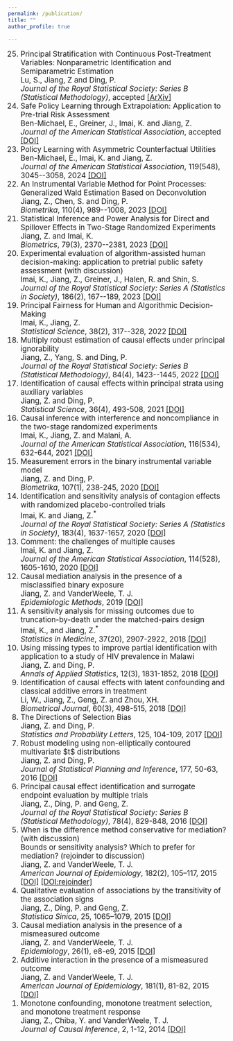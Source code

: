 ```yaml
---
permalink: /publication/
title: ""
author_profile: true

---
```


   
<ol reversed style="font-size:17px">
  <li>
  Principal Stratification with Continuous Post-Treatment Variables: Nonparametric Identification and Semiparametric Estimation<br>
  Lu, S., Jiang, Z and Ding, P.    <br>
  <i>Journal of the Royal Statistical Society: Series B (Statistical Methodology)</i>,  accepted
  <a href="https://doi.org/10.48550/arXiv.2309.14486">[ArXiv]</a>   
  </li>
   
  <li>
  Safe Policy Learning through Extrapolation: Application to Pre-trial Risk Assessment<br>
  Ben-Michael, E., Greiner, J., Imai, K. and Jiang, Z.    <br>
  <i>Journal of the American Statistical Association</i>,  accepted
  <a href="https://www.tandfonline.com/doi/full/10.1080/01621459.2025.2489135">[DOI]</a>   
  </li>
   
  <li>
  Policy Learning with Asymmetric Counterfactual Utilities<br>
  Ben-Michael, E., Imai, K. and Jiang, Z.    <br>
  <i>Journal of the American Statistical Association</i>, 119(548), 3045--3058,  2024
  <a href="https://doi.org/10.1080/01621459.2023.2300507">[DOI]</a>   
  </li>

  <li>
  An Instrumental Variable Method for Point Processes: Generalized Wald Estimation Based on Deconvolution<br>
  Jiang, Z., Chen, S. and Ding, P.      <br>
  <i>Biometrika</i>, 110(4), 989--1008, 2023
  <a href="https://doi.org/10.1093/biomet/asad005">[DOI]</a>   
  </li>
  
  <li>
  Statistical Inference and Power Analysis for Direct and Spillover Effects in Two-Stage Randomized Experiments<br>
  Jiang, Z. and Imai, K.      <br>
  <i>Biometrics</i>, 79(3), 2370--2381, 2023
  <a href="https://doi.org/10.1111/biom.13782">[DOI]</a>   
  </li>
  
  <li>
  Experimental evaluation of algorithm-assisted human decision-making: application to pretrial public safety assessment (with discussion) <br>
  Imai, K., Jiang, Z., Greiner, J., Halen, R. and Shin, S.      <br>
  <i>Journal of the Royal Statistical Society: Series A (Statistics in Society)</i>, 186(2), 167--189, 2023   
  <a href="https://doi.org/10.1093/jrsssa/qnad010">[DOI]</a>  
  </li>
  
  <li>
  Principal Fairness for Human and Algorithmic Decision-Making<br>
  Imai, K., Jiang, Z.    <br>
  <i>Statistical Science</i>, 38(2), 317--328, 2022
  <a href="https://doi.org/10.1214/22-STS872">[DOI]</a>   
  </li>

  <li>
  Multiply robust estimation of causal effects under principal ignorability<br>
  Jiang, Z., Yang, S. and Ding, P.      <br>
  <i>Journal of the Royal Statistical Society: Series B (Statistical Methodology)</i>, 84(4), 1423--1445, 2022   
  <a href="https://rss.onlinelibrary.wiley.com/doi/10.1111/rssb.12538">[DOI]</a>   
  </li>

  <li>
  Identification of causal effects within principal strata using auxiliary variables <br>
  Jiang, Z. and Ding, P.        <br>
  <i>Statistical Science</i>, 36(4), 493-508, 2021   
  <a href="https://projecteuclid.org/journals/statistical-science/volume-36/issue-4/Identification-of-Causal-Effects-Within-Principal-Strata-Using-Auxiliary-Variables/10.1214/20-STS810.full">[DOI]</a>  
  </li>
  

  <li>
  Causal inference with interference and noncompliance in the two-stage randomized experiments <br>
  Imai, K., Jiang, Z.  and Malani, A.     <br>
  <i>Journal of the American Statistical Association</i>, 116(534), 632-644, 2021
  <a href="https://doi.org/10.1080/01621459.2020.1775612">[DOI]</a>  
  </li>
   

  <li>
  Measurement errors in the binary instrumental variable model <br>
  Jiang, Z. and Ding, P.      <br>
  <i>Biometrika</i>, 107(1), 238-245, 2020
  <a href="https://doi.org/10.1093/biomet/asz060">[DOI]</a>  
  </li>
   

  <li>
  Identification and sensitivity analysis of contagion effects with randomized placebo-controlled trials <br>
  Imai, K. and Jiang, Z.<sup>*</sup>        <br>
  <i>Journal of the Royal Statistical Society: Series A (Statistics in Society)</i>, 183(4), 1637-1657, 2020
  <a href="https://doi.org/10.1111/rssa.12528">[DOI]</a>  
  </li>

  <li>
  Comment: the challenges of multiple causes <br>
   Imai, K. and Jiang, Z.    <br>
  <i>Journal of the American Statistical Association</i>, 114(528), 1605-1610, 2020  
  <a href="https://doi.org/10.1080/01621459.2019.1689137">[DOI]</a>  
  </li>
   

  <li>
  Causal mediation analysis in the presence of a misclassified binary exposure <br>
  Jiang, Z. and VanderWeele, T. J.      <br>
  <i>Epidemiologic Methods</i>, 2019   
  <a href="https://doi.org/10.1515/em-2016-0006">[DOI]</a>  
  </li>

  <li>
  A sensitivity analysis for missing outcomes due to truncation-by-death under the matched-pairs design <br>
  Imai, K., and Jiang, Z.<sup>*</sup>    <br>
  <i>Statistics in Medicine</i>, 37(20), 2907-2922, 2018  
  <a href="https://doi.org/10.1002/sim.7802">[DOI]</a>  
  </li>
   
  
  <li>
  Using missing types to improve partial identification with application to a study of HIV prevalence in Malawi <br>
  Jiang, Z. and Ding, P.    <br>
  <i>Annals of Applied Statistics</i>, 12(3), 1831-1852, 2018
  <a href="https://doi.org/10.1214/17-aoas1133">[DOI]</a>   
  </li>
   

  <li>
  Identification of causal effects with latent confounding and classical additive errors in treatment <br>
   Li, W., Jiang, Z., Geng, Z. and Zhou, XH.     <br>
  <i>Biometrical Journal</i>, 60(3), 498-515, 2018  
  <a href="https://doi.org/10.1002/bimj.201700048">[DOI]</a>
  </li>
   

  <li>
  The Directions of Selection Bias <br>
  Jiang, Z. and Ding, P.    <br>
  <i>Statistics and Probability Letters</i>, 125, 104-109, 2017
  <a href="https://doi.org/10.1016/j.spl.2017.01.022">[DOI]</a>
  </li>

  <li>
  Robust modeling using non-elliptically contoured multivariate $t$ distributions <br>
  Jiang, Z. and Ding, P.    <br>
  <i>Journal of Statistical Planning and Inference</i>, 177, 50-63, 2016  
  <a href="https://doi.org/10.1016/j.jspi.2016.04.004">[DOI]</a>
  </li>
   
      

  <li>
  Principal causal effect identification and surrogate endpoint evaluation by multiple trials <br>
  Jiang, Z., Ding, P. and Geng, Z.   <br>
  <i>Journal of the Royal Statistical Society: Series B (Statistical Methodology)</i>, 78(4), 829-848, 2016 
  <a href="https://doi.org/10.1111/rssb.12135">[DOI]</a>  
  </li>

  <li>
  When is the difference method conservative for mediation? (with discussion) <br>
  Bounds or sensitivity analysis? Which to prefer for mediation?  (rejoinder to discussion) <br>
  Jiang, Z. and VanderWeele, T. J.  <br>
  <i>American Journal of Epidemiology</i>, 182(2), 105–117, 2015  
  <a href="https://doi.org/10.1093/aje/kwv059">[DOI]</a>  
  <a href="https://doi.org/10.1093/aje/kwv058">[DOI:rejoinder]</a>  
  </li>
   
       

  <li>
  Qualitative evaluation of associations by the transitivity of the association signs <br>
  Jiang, Z., Ding, P. and Geng, Z.   <br>
  <i>Statistica Sinica</i>, 25, 1065–1079, 2015 
  <a href="https://doi.org/10.5705/ss.2013.095">[DOI]</a>  
  </li>
   
   
 <li>
  Causal mediation analysis in the presence of a mismeasured outcome <br>
  Jiang, Z. and VanderWeele, T. J.  <br>
  <i>Epidemiology</i>, 26(1), e8-e9, 2015  
  <a href="https://doi.org/10.1097/ede.0000000000000204">[DOI]</a>  
  </li>
   
  <li>
  Additive interaction in the presence of a mismeasured outcome <br>
  Jiang, Z. and VanderWeele, T. J.  <br>
  <i>American Journal of Epidemiology</i>, 181(1), 81-82, 2015  
  <a href="https://doi.org/10.1093/aje/kwu351">[DOI]</a>  
  </li>
   
  <li>
  Monotone confounding, monotone treatment selection, and monotone treatment response <br>
  Jiang, Z., Chiba, Y.  and VanderWeele, T. J.  <br>
  <i>Journal of Causal Inference</i>, 2, 1-12, 2014  
  <a href="https://doi.org/10.1515/jci-2012-0006">[DOI]</a>  
  </li>

  </ol>



<!--
## Publications

1. <span style="font-size:0.9em;">**Multiply robust estimation of causal effects under principal ignorability**    
   **Jiang, Z.**, Yang, S. and Ding, P.         
  *Journal of the Royal Statistical Society: Series B (Statistical Methodology)*, **84**, 1423--1445, 2022 [[arXiv](https://arxiv.org/abs/2012.01615)][[DOI](https://doi.org/10.1111/rssb.12538)]   
1. <span style="font-size:0.9em;">**Experimental evaluation of algorithm-assisted human decision-making: application to pretrial public safety assessment (with discussion)**    
   Imai, K., **Jiang, Z.**, Greiner, J., Halen, R. and Shin, S.         
  *Journal of the Royal Statistical Society: Series A (Statistics in Society)*, 2021, accepted [[arXiv](https://arxiv.org/abs/2012.02845)]
1. <span style="font-size:0.9em;">**Identification of causal effects within principal strata using auxiliary variables**    
   **Jiang, Z.** and Ding, P.       
   *Statistical Sciences*, **36**, 493-508, 2021  [[arXiv](https://arxiv.org/abs/2008.02703)]
1. <span style="font-size:0.9em;">**Causal inference with interference and noncompliance in the two-stage randomized experiments**    
  Imai, K., **Jiang, Z.** and Malani, A.        
  *Journal of the American Statistical Association*, **116**, 632-644, 2021  [[DOI](https://doi.org/10.1080/01621459.2020.1775612)]
1. <span style="font-size:0.9em;">**Measurement errors in the binary instrumental variable model**    
   *Jiang, Z.* and Ding, P.      
  *Biometrika*,  **107**, 238-245, 2020  [[DOI](https://doi.org/10.1093/biomet/asz060)]  
1. <span style="font-size:0.9em;">**Identification and sensitivity analysis of contagion effects with randomized placebo-controlled trials**    
  Imai, K. and **Jiang, Z.**<sup>*</sup>                                        
  *Journal of the Royal Statistical Society: Series A (Statistics in Society)*,**183**, 1637-1657, 2020   [[DOI](https://doi.org/10.1111/rssa.12528)]
1. <span style="font-size:0.9em;">**Comment: The challenges of multiple causes**    
   Imai, K. and **Jiang, Z.**   
   *Journal of the American Statistical Association*, **114**, 1605-1610, 2020  [[DOI](https://doi.org/10.1080/01621459.2019.1689137)]      
1. <span style="font-size:0.9em;">**Causal mediation analysis in the presence of a misclassified binary exposure**    
   **Jiang, Z.** and VanderWeele, T. J.    
   *Epidemiologic Methods*, 2019  [[DOI](https://www.degruyter.com/document/doi/10.1515/em-2016-0006/html)]     
1. <span style="font-size:0.9em;">**A sensitivity analysis for missing outcomes due to truncation-by-death under the matched-pairs design**      
    Imai, K., and **Jiang, Z.**<sup>*</sup>                            
   *Statistics in Medicine*, **37**, 2907-2922, 2018    [[DOI](https://doi.org/10.1002/sim.7802)]       
1. <span style="font-size:0.9em;">**Using missing types to improve partial identification with application to a study of HIV prevalence in Malawi**    
   **Jiang, Z.** and Ding, P.   
   *Annals of Applied Statistics*, **12**, 1831-1852, 2018   [[DOI](https://doi.org/10.1214/17-aoas1133)] 
1. <span style="font-size:0.9em;">**Identification of causal effects in the presence of measurement error and latent confounding**    
   Li, W., **Jiang, Z.**, Geng, Z. and Zhou, XH.      
   *Biometrical Journal*, **60**, 498-515, 2018  [[DOI](https://doi.org/10.1002/bimj.201700048)]   
1. <span style="font-size:0.9em;">**The Directions of Selection Bias**    
   **Jiang, Z.** and Ding, P.       
   *Statistics and Probability Letters*, **125**, 104-109, 2017  [[DOI](https://doi.org/10.1016/j.spl.2017.01.022)]       
1. <span style="font-size:0.9em;">**Robust modeling using non-elliptically contoured multivariate $t$ distributions**    
   **Jiang, Z.** and Ding, P.     
   *Journal of Statistical Planning and Inference*,**177**, 50-63, 2016  [[DOI](https://doi.org/10.1016/j.jspi.2016.04.004)]    
1. <span style="font-size:0.9em;">**Principal causal effect identification and surrogate endpoint evaluation by multiple trials**    
   **Jiang, Z.**, Ding, P. and Geng, Z.  
   *Journal of the Royal Statistical Society: Series B (Statistical Methodology)*, **78**, 829-848, 2016  [[DOI](https://doi.org/10.1111/rssb.12135)]    
1. <span style="font-size:0.9em;">**When is the difference method conservative for mediation? (With discussion)**  
   **Bounds or sensitivity analysis? Which to prefer for mediation?  (Rejoinder to discussion)**                                                                             
   **Jiang, Z.** and VanderWeele, T. J.     
   *American Journal of Epidemiology*, **182**, 115-117, 2015  [[DOI](https://doi.org/10.1093/aje/kwv059)][[DOI:rejoinder](https://doi.org/10.1093/aje/kwv058)]      
1. <span style="font-size:0.9em;">**Qualitative evaluation of associations by the transitivity of the association signs**    
   **Jiang, Z.**, Ding, P. and Geng, Z.   
   *Statistica Sinica*, **182**, **25**, 1065-1079, 2015 [[DOI](https://doi.org/10.5705/ss.2013.095)]  
1. <span style="font-size:0.9em;">**Causal mediation analysis in the presence of a mismeasured outcome**      
    **Jiang, Z.** and VanderWeele, T. J.         
    *Epidemiology*, **26**, e8-e9, 2015  [[DOI](https://doi.org/10.1097/ede.0000000000000204)]
1. <span style="font-size:0.9em;">**Additive interaction in the presence of a mismeasured outcome**      
    **Jiang, Z.** and VanderWeele, T. J.         
    *American Journal of Epidemiology*, **181**, 81-82, 2015  [[DOI](https://doi.org/10.1093/aje/kwu351)]
1. <span style="font-size:0.9em;">**Monotone confounding, monotone treatment selection, and monotone treatment response**      
    **Jiang, Z.** and VanderWeele, T. J.         
    *Journal of Causal Inference*, **2**, 1-12, 2015  [[DOI](https://doi.org/10.1515/jci-2012-0006)]
-->
